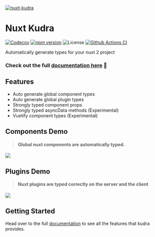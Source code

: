 [![nuxt-kudra](https://jacobgardos.github.io/nuxt-kudra/preview-readme.png)](https://jacobgardos.github.io/nuxt-kudra/)

<h1 >Nuxt Kudra</h1>

[![Codecov][codecov-src]][codecov-href]
[![npm version][npm-version-src]][npm-version-href]
![License][license-src]
[![Github Actions CI][github-actions-ci-src]][github-actions-ci-href]

<p>Automatically generate types for your nuxt 2 project</p>

### Check out the full [documentation here](https://jacobgardos.github.io/nuxt-kudra/) 📖

<!-- Badges -->

[license-src]: https://flat.badgen.net/npm/license/lodash
[license-href]: https://npmjs.com/package/@nuxtjs/axios
[npm-version-src]: https://flat.badgen.net/npm/v/nuxt-kudra
[npm-version-href]: https://npmjs.com/package/nuxt-kudra
[codecov-src]: https://flat.badgen.net/codecov/c/github/JacobGardos/nuxt-kudra
[codecov-href]: https://codecov.io/gh/JacobGardos/nuxt-kudra
[github-actions-ci-src]: https://github.com/JacobGardos/nuxt-kudra/actions/workflows/ci.yaml/badge.svg
[github-actions-ci-href]: https://github.com/JacobGardos/nuxt-kudra/actions?query=workflow%3Aci
[old-license-src]: https://flat.badgen.net/github/JacobGardos/nuxt-kudra
[old-license-href]: https://npmjs.com/package/@nuxtjs/axios

## Features

- Auto generate global component types
- Auto generate global plugin types
- Strongly typed component props
- Strongly typed asyncData methods (Experimental)
- Vuetify component types (Experimental)

## Components Demo

> #### Global nuxt components are automatically typed.

<img src="https://jacobgardos.github.io/nuxt-kudra/demo/components.gif" />

## Plugins Demo

> #### Nuxt plugins are typed correctly on the server and the client

<img src="https://jacobgardos.github.io/nuxt-kudra/demo/plugins.gif" />

## Getting Started

Head over to the full [documentation](https://jacobgardos.github.io/nuxt-kudra/) to see all the features that kudra provides.
